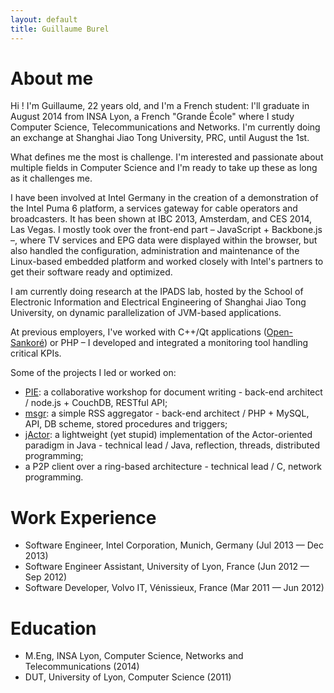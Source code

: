 ```yaml
---
layout: default
title: Guillaume Burel
---
```

# About me

Hi ! I'm Guillaume, 22 years old, and I'm a French student: I'll graduate in August 2014 from INSA Lyon, a French "Grande École" where I study Computer Science, Telecommunications and Networks.
I'm currently doing an exchange at Shanghai Jiao Tong University, PRC, until August the 1st.

What defines me the most is challenge. I'm interested and passionate about multiple fields in Computer Science and I'm ready to take up these as long as it challenges me.

I have been involved at Intel Germany in the creation of a demonstration of the Intel Puma 6 platform, a services gateway for cable operators and broadcasters. It has been shown at IBC 2013, Amsterdam, and CES 2014, Las Vegas. I mostly took over the front-end part – JavaScript + Backbone.js –, where TV services and EPG data were displayed within the browser, but also handled the configuration, administration and maintenance of the Linux-based embedded platform and worked closely with Intel's partners to get their software ready and optimized.

I am currently doing research at the IPADS lab, hosted by the School of Electronic Information and Electrical Engineering of Shanghai Jiao Tong University, on dynamic parallelization of JVM-based applications.

At previous employers, I've worked with C++/Qt applications ([Open-Sankoré](//github.com/Sankore/Sankore-3.1)) or PHP – I developed and integrated a monitoring tool handling critical KPIs.

Some of the projects I led or worked on:

 * [PIE](//github.com/PieEditor/PIE): a collaborative workshop for document writing - back-end architect / node.js + CouchDB, RESTful API;
 * [msgr](//code.google.com/p/msgr): a simple RSS aggregator - back-end architect / PHP + MySQL, API, DB scheme, stored procedures and triggers;
 * [jActor](//code.google.com/p/jactor): a lightweight (yet stupid) implementation of the Actor-oriented paradigm in Java - technical lead / Java, reflection, threads, distributed programming;
 * a P2P client over a ring-based architecture - technical lead / C, network programming.

# Work Experience

 * Software Engineer, Intel Corporation, Munich, Germany (Jul 2013 — Dec 2013)
 * Software Engineer Assistant, University of Lyon, France (Jun 2012 — Sep 2012)
 * Software Developer, Volvo IT, Vénissieux, France (Mar 2011 — Jun 2012)

# Education

 * M.Eng, INSA Lyon, Computer Science, Networks and Telecommunications (2014)
 * DUT, University of Lyon, Computer Science (2011)
